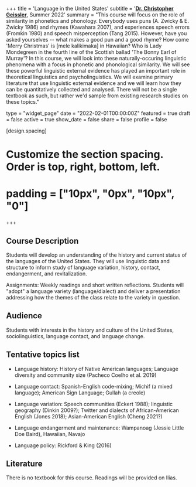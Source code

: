 +++
title = 'Language in the United States'
subtitle = '[**Dr. Christopher Geissler**](https://slam.phil.hhu.de/authors/chris/), Summer 2022'
summary = "This course will focus on the role of similarity in phonetics and phonology. Everybody uses puns (A. Zwicky & E. Zwicky 1986) and rhymes (Kawahara 2007), and experiences speech errors (Fromkin 1980) and speech misperception (Tang 2015). However, have you asked yourselves -- what makes a good pun and a good rhyme? How come 'Merry Christmas' is [mele kalikimaka] in Hawaiian? Who is Lady Mondegreen in the fourth line of the Scottish ballad 'The Bonny Earl of Murray'? In this course, we will look into these naturally-occuring linguistic phenomena with a focus in phonetic and phonological similarity. We will see these powerful linguistic external evidence has played an important role in theoretical linguistics and psycholinguistics. We will examine primary literature that use linguistic external evidence and we will learn how they can be quantitatively collected and analysed. There will not be a single textbook as such, but rather we'd sample from existing research studies on these topics."

type = "widget_page"
date = "2022-02-01T00:00:00Z"
featured = true
draft = false
active = true
show_date = false
share = false
profile = false

[design.spacing]
  # Customize the section spacing. Order is top, right, bottom, left.
  # padding = ["10px", "0px", "10px", "0"]

+++

## Course Description
Students will develop an understanding of the history and current status of the languages of the United States. They will use linguistic data and structure to inform study of language variation, history, contact, endangerment, and revitalization.

Assignments: Weekly readings and short written reflections. Students will "adopt" a language variety (language/dialect) and deliver a presentation addressing how the themes of the class relate to the variety in question.

## Audience
Students with interests in the history and culture of the United States, sociolinguistics, language contact, and language change.

## Tentative topics list
- Language history: History of Native American languages; Language diversity and community size (Pacheco Coelho et al. 2019)

- Language contact: Spanish-English code-mixing; Michif (a mixed language); American Sign Language; Gullah (a creole)


- Language variation: Speech communities (Eckert 1988); linguistic geography (Dinkin 2009?); Twitter and dialects of African-American English (Jones 2018); Asian-American English (Cheng 2021?)


- Language endangerment and maintenance: Wampanoag (Jessie Little Doe Baird), Hawaiian, Navajo

- Language policy: Rickford & King (2016)

## Literature
There is no textbook for this course. Readings will be provided on Ilias.

